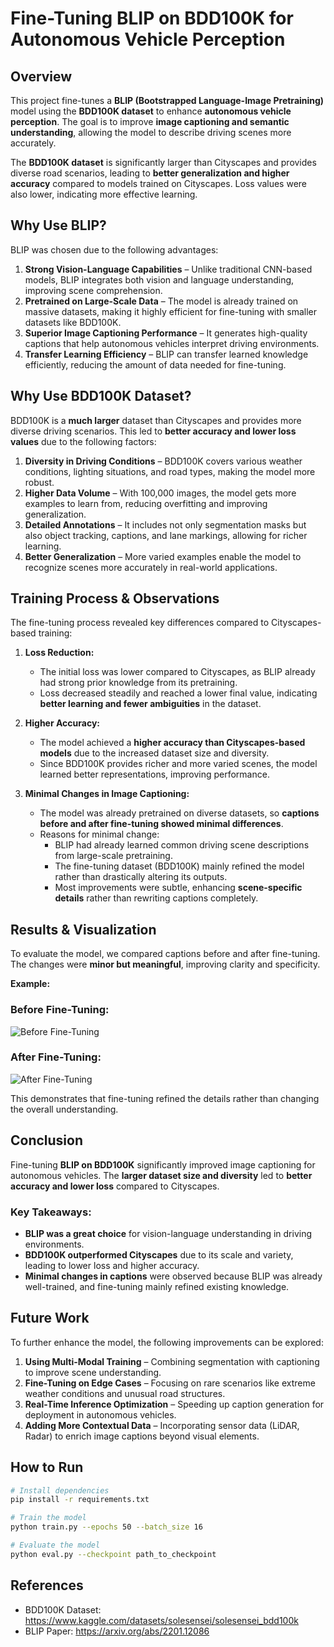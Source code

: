 # Fine-Tuning BLIP on BDD100K for Autonomous Vehicle Perception

## Overview
This project fine-tunes a **BLIP (Bootstrapped Language-Image Pretraining)** model using the **BDD100K dataset** to enhance **autonomous vehicle perception**. The goal is to improve **image captioning and semantic understanding**, allowing the model to describe driving scenes more accurately.

The **BDD100K dataset** is significantly larger than Cityscapes and provides diverse road scenarios, leading to **better generalization and higher accuracy** compared to models trained on Cityscapes. Loss values were also lower, indicating more effective learning.

## Why Use BLIP?
BLIP was chosen due to the following advantages:

1. **Strong Vision-Language Capabilities** – Unlike traditional CNN-based models, BLIP integrates both vision and language understanding, improving scene comprehension.
2. **Pretrained on Large-Scale Data** – The model is already trained on massive datasets, making it highly efficient for fine-tuning with smaller datasets like BDD100K.
3. **Superior Image Captioning Performance** – It generates high-quality captions that help autonomous vehicles interpret driving environments.
4. **Transfer Learning Efficiency** – BLIP can transfer learned knowledge efficiently, reducing the amount of data needed for fine-tuning.

## Why Use BDD100K Dataset?
BDD100K is a **much larger** dataset than Cityscapes and provides more diverse driving scenarios. This led to **better accuracy and lower loss values** due to the following factors:

1. **Diversity in Driving Conditions** – BDD100K covers various weather conditions, lighting situations, and road types, making the model more robust.
2. **Higher Data Volume** – With 100,000 images, the model gets more examples to learn from, reducing overfitting and improving generalization.
3. **Detailed Annotations** – It includes not only segmentation masks but also object tracking, captions, and lane markings, allowing for richer learning.
4. **Better Generalization** – More varied examples enable the model to recognize scenes more accurately in real-world applications.

## Training Process & Observations
The fine-tuning process revealed key differences compared to Cityscapes-based training:

1. **Loss Reduction:**
   - The initial loss was lower compared to Cityscapes, as BLIP already had strong prior knowledge from its pretraining.
   - Loss decreased steadily and reached a lower final value, indicating **better learning and fewer ambiguities** in the dataset.
   
2. **Higher Accuracy:**
   - The model achieved a **higher accuracy than Cityscapes-based models** due to the increased dataset size and diversity.
   - Since BDD100K provides richer and more varied scenes, the model learned better representations, improving performance.

3. **Minimal Changes in Image Captioning:**
   - The model was already pretrained on diverse datasets, so **captions before and after fine-tuning showed minimal differences**.
   - Reasons for minimal change:
     - BLIP had already learned common driving scene descriptions from large-scale pretraining.
     - The fine-tuning dataset (BDD100K) mainly refined the model rather than drastically altering its outputs.
     - Most improvements were subtle, enhancing **scene-specific details** rather than rewriting captions completely.

## Results & Visualization
To evaluate the model, we compared captions before and after fine-tuning. The changes were **minor but meaningful**, improving clarity and specificity.

**Example:**
### **Before Fine-Tuning:**
![Before Fine-Tuning](path_to_before_image)

### **After Fine-Tuning:**
![After Fine-Tuning](path_to_after_image)

This demonstrates that fine-tuning refined the details rather than changing the overall understanding.

## Conclusion
Fine-tuning **BLIP on BDD100K** significantly improved image captioning for autonomous vehicles. The **larger dataset size and diversity** led to **better accuracy and lower loss** compared to Cityscapes.

### Key Takeaways:
- **BLIP was a great choice** for vision-language understanding in driving environments.
- **BDD100K outperformed Cityscapes** due to its scale and variety, leading to lower loss and higher accuracy.
- **Minimal changes in captions** were observed because BLIP was already well-trained, and fine-tuning mainly refined existing knowledge.

## Future Work
To further enhance the model, the following improvements can be explored:
1. **Using Multi-Modal Training** – Combining segmentation with captioning to improve scene understanding.
2. **Fine-Tuning on Edge Cases** – Focusing on rare scenarios like extreme weather conditions and unusual road structures.
3. **Real-Time Inference Optimization** – Speeding up caption generation for deployment in autonomous vehicles.
4. **Adding More Contextual Data** – Incorporating sensor data (LiDAR, Radar) to enrich image captions beyond visual elements.



## How to Run
```bash
# Install dependencies
pip install -r requirements.txt

# Train the model
python train.py --epochs 50 --batch_size 16

# Evaluate the model
python eval.py --checkpoint path_to_checkpoint
```

## References
- BDD100K Dataset: https://www.kaggle.com/datasets/solesensei/solesensei_bdd100k
- BLIP Paper: https://arxiv.org/abs/2201.12086
